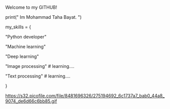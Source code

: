 Welcome to my GITHUB!

print("  Im Mohammad Taha Bayat.  ")

my_skills = {

"Python developer"

"Machine learning"

"Deep learning"

"Image processing"  # learning....

"Text processing"  # learning....

}


https://s32.picofile.com/file/8481696326/275194692_6c1737a7_bab0_44a8_9074_de6d66c6bb85.gif
